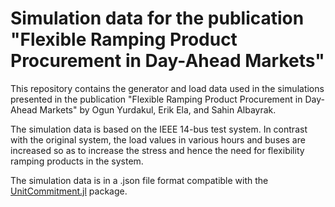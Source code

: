 # Simulation data for the publication "Flexible Ramping Product Procurement in Day-Ahead Markets"
This repository contains the generator and load data used in the simulations presented in the publication "Flexible Ramping Product Procurement
in Day-Ahead Markets" by Ogun Yurdakul, Erik Ela, and Sahin Albayrak.  

The simulation data is based on the IEEE 14-bus test system. In contrast with the original system, the load values in various hours and buses are increased  so as to increase the stress and hence the need for flexibility ramping products in the system.

The simulation data is in a .json file format compatible with the [UnitCommitment.jl](https://github.com/ANL-CEEESA/UnitCommitment.jl/) package. 